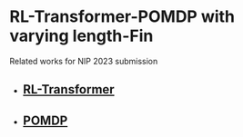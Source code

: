 # RL-Transformer-POMDP with varying length-Fin
Related works for NIP 2023 submission 
- ## [RL-Transformer](https://github.com/qinmoelei/HFT-literature/blob/main/RL-Transformer/README.md)
- ## [POMDP](https://github.com/qinmoelei/HFT-literature/blob/main/POMDP/README.md)
